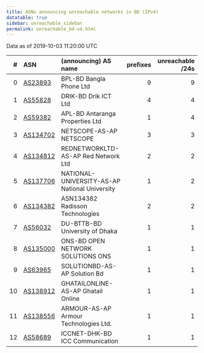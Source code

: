 ```yaml
---
title: ASNs announcing unreachable networks in BD (IPv4)
datatable: true
sidebar: unreachable_sidebar
permalink: unreachable_bd-v4.html
---
```


Data as of 2019-10-03 11:20:00 UTC


<div class="datatable-begin"></div>

|   # | ASN                                      | (announcing) AS name                          |   prefixes |   unreachable /24s |
|----:|:-----------------------------------------|:----------------------------------------------|-----------:|-------------------:|
|   0 | [AS23893](unreachable_AS23893-v4.html)   | BPL-BD Bangla Phone Ltd                       |          9 |                  9 |
|   1 | [AS55828](unreachable_AS55828-v4.html)   | DRIK-BD Drik ICT Ltd                          |          4 |                  4 |
|   2 | [AS59382](unreachable_AS59382-v4.html)   | APL-BD Antaranga Properties Ltd               |          1 |                  4 |
|   3 | [AS134702](unreachable_AS134702-v4.html) | NETSCOPE-AS-AP NETSCOPE                       |          3 |                  3 |
|   4 | [AS134812](unreachable_AS134812-v4.html) | REDNETWORKLTD-AS-AP Red Network Ltd           |          2 |                  2 |
|   5 | [AS137706](unreachable_AS137706-v4.html) | NATIONAL-UNIVERSITY-AS-AP National University |          1 |                  2 |
|   6 | [AS134382](unreachable_AS134382-v4.html) | ASN134382 Radisson Technologies               |          2 |                  2 |
|   7 | [AS56032](unreachable_AS56032-v4.html)   | DU-BTTB-BD University of Dhaka                |          1 |                  1 |
|   8 | [AS135000](unreachable_AS135000-v4.html) | ONS-BD OPEN NETWORK SOLUTIONS ONS             |          1 |                  1 |
|   9 | [AS63965](unreachable_AS63965-v4.html)   | SOLUTIONBD-AS-AP Solution Bd                  |          1 |                  1 |
|  10 | [AS138912](unreachable_AS138912-v4.html) | GHATAILONLINE-AS-AP Ghatail Online            |          1 |                  1 |
|  11 | [AS138556](unreachable_AS138556-v4.html) | ARMOUR-AS-AP Armour Technologies Ltd.         |          1 |                  1 |
|  12 | [AS58689](unreachable_AS58689-v4.html)   | ICCNET-DHK-BD ICC Communication               |          1 |                  1 |

<div class="datatable-end"></div>
